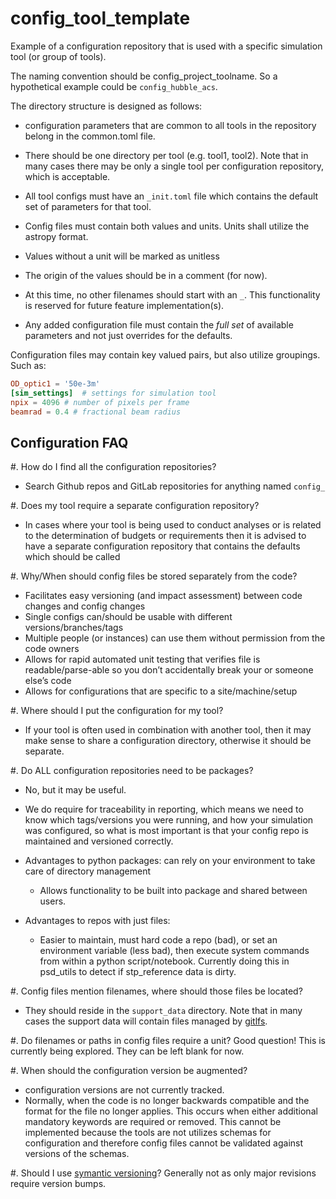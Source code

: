 # config_tool_template
Example of a configuration repository that is used with a specific simulation tool (or group of tools).

The naming convention should be config_project_toolname. So a hypothetical example could be `config_hubble_acs`.

The directory structure is designed as follows:

- configuration parameters that are common to all tools in the repository belong in the common.toml file. 
- There should be one directory per tool (e.g. tool1, tool2). 
  Note that in many cases there may be only a single tool per configuration repository, which is acceptable.

- All tool configs must have an `_init.toml` file which contains the default set of parameters for that tool.
- Config files must contain both values and units. Units shall utilize the astropy format.
- Values without a unit will be marked as unitless
- The origin of the values should be in a comment (for now).
- At this time, no other filenames should start with an `_`. This functionality is reserved for future feature implementation(s).
- Any added configuration file must contain the *full set* of available parameters and not just overrides for the defaults.

Configuration files may contain key valued pairs, but also utilize groupings. Such as:

```toml
OD_optic1 = '50e-3m'
[sim_settings]  # settings for simulation tool
npix = 4096 # number of pixels per frame
beamrad = 0.4 # fractional beam radius
```


## Configuration FAQ

#. How do I find all the configuration repositories?
- Search Github repos and GitLab repositories for anything named `config_`

#. Does my tool require a separate configuration repository?
- In cases where your tool is being used to conduct analyses or is related to the determination of budgets or requirements then it is advised to have a separate configuration repository that contains the defaults which should be called

#. Why/When should config files be stored separately from the code?
- Facilitates easy versioning (and impact assessment) between code changes and config changes
- Single configs can/should be usable with different versions/branches/tags
- Multiple people (or instances) can use them without permission from the code owners
- Allows for rapid automated unit testing that verifies file is readable/parse-able so you don’t accidentally break your or someone else’s code
- Allows for configurations that are specific to a site/machine/setup

#. Where should I put the configuration for my tool?
- If your tool is often used in combination with another tool, then it may make sense to share a configuration directory, otherwise it should be separate.

#. Do ALL configuration repositories need to be packages? 
- No, but it may be useful.
- We do require for traceability in reporting, which means we need to know which tags/versions you were running, and how your simulation was configured, so what is most important is that your config repo is maintained and versioned correctly. 

- Advantages to python packages: can rely on your environment to take care of directory management
  - Allows functionality to be built into package and shared between users.
- Advantages to repos with just files: 
  - Easier to maintain, must hard code a repo (bad), or set an environment variable (less bad), then execute system commands from within a python script/notebook.
   Currently doing this in psd_utils to detect if stp_reference data is dirty.

#. Config files mention filenames, where should those files be located?
- They should reside in the `support_data` directory.
  Note that in many cases the support data will contain files managed by [gitlfs](https://git-lfs.com/).

#. Do filenames or paths in config files require a unit?
Good question! This is currently being explored. They can be left blank for now.

#. When should the configuration version be augmented?
- configuration versions are not currently tracked. 
- Normally, when the code is no longer backwards compatible and the format for the file no longer applies.
  This occurs when either additional mandatory keywords are required or removed.
  This cannot be implemented because the tools are not utilizes schemas for configuration and therefore config files cannot be validated against versions of the schemas.

#. Should I use [symantic versioning](https://semver.org/)? 
Generally not as only major revisions require version bumps.



<!-- This code uses ``pre-commit`` to check yaml file syntax, maintain ``black`` formatting, and check ``flake8`` compliance.
To enable this, run the following commands once (the first removes the previous pre-commit hook)::

    git config --unset-all core.hooksPath
    pre-commit install -->
